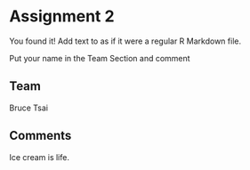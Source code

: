 # Assignment 2

You found it!  Add text to as if it were a regular R Markdown file.

Put your name in the Team Section and comment

## Team
Bruce Tsai

## Comments
Ice cream is life.
